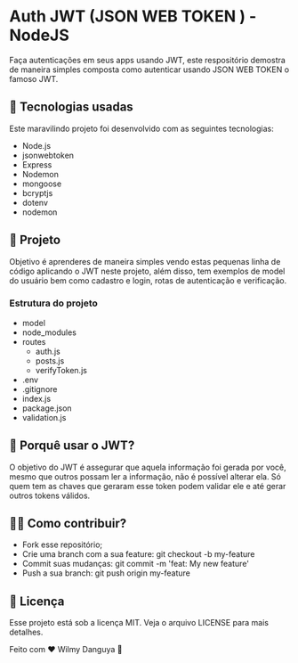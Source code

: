 # Auth JWT (JSON WEB TOKEN ) - NodeJS


Faça autenticações em seus apps usando JWT, este respositório demostra de maneira simples composta
como autenticar usando JSON WEB TOKEN o famoso JWT.


## 🚀 Tecnologias usadas
Este maravilindo projeto foi desenvolvido com as seguintes tecnologias:

+ Node.js
+ jsonwebtoken
+ Express
+ Nodemon
+ mongoose
+ bcryptjs
+ dotenv
+ nodemon

## 💪 Projeto
Objetivo é aprenderes de maneira simples vendo estas pequenas linha de código aplicando o JWT neste projeto,
além disso, tem exemplos de model do usuário bem como cadastro e login, rotas de autenticação e verificação.

### Estrutura do projeto
- model
- node_modules
- routes
    - auth.js
    - posts.js
    - verifyToken.js
- .env
- .gitignore
- index.js
- package.json
- validation.js

## 🤔 Porquê usar o JWT?
O objetivo do JWT é assegurar que aquela informação foi gerada por você, mesmo que outros possam ler a informação, não é possível alterar ela. 
Só quem tem as chaves que geraram esse token podem validar ele e até gerar outros tokens válidos.

## 🤼‍♂️ Como contribuir?

- Fork esse repositório;
- Crie uma branch com a sua feature: git checkout -b my-feature
- Commit suas mudanças: git commit -m 'feat: My new feature'
- Push a sua branch: git push origin my-feature

## 📝 Licença
Esse projeto está sob a licença MIT. Veja o arquivo LICENSE para mais detalhes.


Feito com ❤️ Wilmy Danguya 👋
